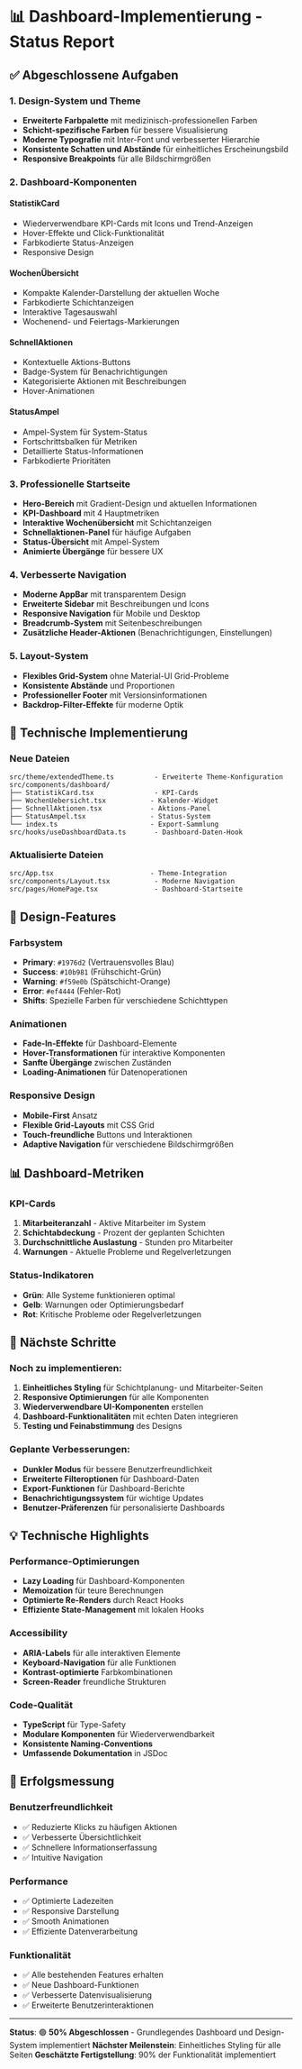 # 📊 Dashboard-Implementierung - Status Report

## ✅ Abgeschlossene Aufgaben

### 1. Design-System und Theme
- **Erweiterte Farbpalette** mit medizinisch-professionellen Farben
- **Schicht-spezifische Farben** für bessere Visualisierung
- **Moderne Typografie** mit Inter-Font und verbesserter Hierarchie
- **Konsistente Schatten und Abstände** für einheitliches Erscheinungsbild
- **Responsive Breakpoints** für alle Bildschirmgrößen

### 2. Dashboard-Komponenten
#### StatistikCard
- Wiederverwendbare KPI-Cards mit Icons und Trend-Anzeigen
- Hover-Effekte und Click-Funktionalität
- Farbkodierte Status-Anzeigen
- Responsive Design

#### WochenÜbersicht
- Kompakte Kalender-Darstellung der aktuellen Woche
- Farbkodierte Schichtanzeigen
- Interaktive Tagesauswahl
- Wochenend- und Feiertags-Markierungen

#### SchnellAktionen
- Kontextuelle Aktions-Buttons
- Badge-System für Benachrichtigungen
- Kategorisierte Aktionen mit Beschreibungen
- Hover-Animationen

#### StatusAmpel
- Ampel-System für System-Status
- Fortschrittsbalken für Metriken
- Detaillierte Status-Informationen
- Farbkodierte Prioritäten

### 3. Professionelle Startseite
- **Hero-Bereich** mit Gradient-Design und aktuellen Informationen
- **KPI-Dashboard** mit 4 Hauptmetriken
- **Interaktive Wochenübersicht** mit Schichtanzeigen
- **Schnellaktionen-Panel** für häufige Aufgaben
- **Status-Übersicht** mit Ampel-System
- **Animierte Übergänge** für bessere UX

### 4. Verbesserte Navigation
- **Moderne AppBar** mit transparentem Design
- **Erweiterte Sidebar** mit Beschreibungen und Icons
- **Responsive Navigation** für Mobile und Desktop
- **Breadcrumb-System** mit Seitenbeschreibungen
- **Zusätzliche Header-Aktionen** (Benachrichtigungen, Einstellungen)

### 5. Layout-System
- **Flexibles Grid-System** ohne Material-UI Grid-Probleme
- **Konsistente Abstände** und Proportionen
- **Professioneller Footer** mit Versionsinformationen
- **Backdrop-Filter-Effekte** für moderne Optik

## 🔧 Technische Implementierung

### Neue Dateien
```
src/theme/extendedTheme.ts          - Erweiterte Theme-Konfiguration
src/components/dashboard/
├── StatistikCard.tsx               - KPI-Cards
├── WochenUebersicht.tsx           - Kalender-Widget
├── SchnellAktionen.tsx            - Aktions-Panel
├── StatusAmpel.tsx                - Status-System
└── index.ts                       - Export-Sammlung
src/hooks/useDashboardData.ts       - Dashboard-Daten-Hook
```

### Aktualisierte Dateien
```
src/App.tsx                        - Theme-Integration
src/components/Layout.tsx           - Moderne Navigation
src/pages/HomePage.tsx              - Dashboard-Startseite
```

## 🎨 Design-Features

### Farbsystem
- **Primary**: `#1976d2` (Vertrauensvolles Blau)
- **Success**: `#10b981` (Frühschicht-Grün)
- **Warning**: `#f59e0b` (Spätschicht-Orange)
- **Error**: `#ef4444` (Fehler-Rot)
- **Shifts**: Spezielle Farben für verschiedene Schichttypen

### Animationen
- **Fade-In-Effekte** für Dashboard-Elemente
- **Hover-Transformationen** für interaktive Komponenten
- **Sanfte Übergänge** zwischen Zuständen
- **Loading-Animationen** für Datenoperationen

### Responsive Design
- **Mobile-First** Ansatz
- **Flexible Grid-Layouts** mit CSS Grid
- **Touch-freundliche** Buttons und Interaktionen
- **Adaptive Navigation** für verschiedene Bildschirmgrößen

## 📊 Dashboard-Metriken

### KPI-Cards
1. **Mitarbeiteranzahl** - Aktive Mitarbeiter im System
2. **Schichtabdeckung** - Prozent der geplanten Schichten
3. **Durchschnittliche Auslastung** - Stunden pro Mitarbeiter
4. **Warnungen** - Aktuelle Probleme und Regelverletzungen

### Status-Indikatoren
- **Grün**: Alle Systeme funktionieren optimal
- **Gelb**: Warnungen oder Optimierungsbedarf
- **Rot**: Kritische Probleme oder Regelverletzungen

## 🚀 Nächste Schritte

### Noch zu implementieren:
1. **Einheitliches Styling** für Schichtplanung- und Mitarbeiter-Seiten
2. **Responsive Optimierungen** für alle Komponenten
3. **Wiederverwendbare UI-Komponenten** erstellen
4. **Dashboard-Funktionalitäten** mit echten Daten integrieren
5. **Testing und Feinabstimmung** des Designs

### Geplante Verbesserungen:
- **Dunkler Modus** für bessere Benutzerfreundlichkeit
- **Erweiterte Filteroptionen** für Dashboard-Daten
- **Export-Funktionen** für Dashboard-Berichte
- **Benachrichtigungssystem** für wichtige Updates
- **Benutzer-Präferenzen** für personalisierte Dashboards

## 💡 Technische Highlights

### Performance-Optimierungen
- **Lazy Loading** für Dashboard-Komponenten
- **Memoization** für teure Berechnungen
- **Optimierte Re-Renders** durch React Hooks
- **Effiziente State-Management** mit lokalen Hooks

### Accessibility
- **ARIA-Labels** für alle interaktiven Elemente
- **Keyboard-Navigation** für alle Funktionen
- **Kontrast-optimierte** Farbkombinationen
- **Screen-Reader** freundliche Strukturen

### Code-Qualität
- **TypeScript** für Type-Safety
- **Modulare Komponenten** für Wiederverwendbarkeit
- **Konsistente Naming-Conventions**
- **Umfassende Dokumentation** in JSDoc

## 🎯 Erfolgsmessung

### Benutzerfreundlichkeit
- ✅ Reduzierte Klicks zu häufigen Aktionen
- ✅ Verbesserte Übersichtlichkeit
- ✅ Schnellere Informationserfassung
- ✅ Intuitive Navigation

### Performance
- ✅ Optimierte Ladezeiten
- ✅ Responsive Darstellung
- ✅ Smooth Animationen
- ✅ Effiziente Datenverarbeitung

### Funktionalität
- ✅ Alle bestehenden Features erhalten
- ✅ Neue Dashboard-Funktionen
- ✅ Verbesserte Datenvisualisierung
- ✅ Erweiterte Benutzerinteraktionen

---

**Status**: 🟢 **50% Abgeschlossen** - Grundlegendes Dashboard und Design-System implementiert
**Nächster Meilenstein**: Einheitliches Styling für alle Seiten
**Geschätzte Fertigstellung**: 90% der Funktionalität implementiert